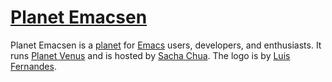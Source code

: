 # [Planet Emacsen][]

Planet Emacsen is a [planet][] for [Emacs][] users, developers, and
enthusiasts. It runs [Planet Venus][] and is hosted by
[Sacha Chua][]. The logo is by [Luis Fernandes][].

[Planet Emacsen]: http://planet.emacslife.com/
[planet]: http://en.wikipedia.org/wiki/Planet_%28software%29
[Emacs]: http://www.gnu.org/software/emacs/
[Planet Venus]: http://intertwingly.net/code/venus/
[Sacha Chua]: http://sachachua.com/
[Luis Fernandes]: http://www.ee.ryerson.ca/~elf/
